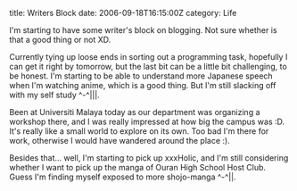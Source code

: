 title: Writers Block
date: 2006-09-18T16:15:00Z
category: Life

I'm starting to have some writer's block on blogging. Not sure whether is that a good thing or not XD.

Currently tying up loose ends in sorting out a programming task, hopefully I can get it right by tomorrow, but the last bit can be a little bit challenging, to be honest. I'm starting to be able to understand more Japanese speech when I'm watching anime, which is a good thing. But I'm still slacking off with my self study ^-^|||.

Been at Universiti Malaya today as our department was organizing a workshop there, and I was really impressed at how big the campus was :D. It's really like a small world to explore on its own. Too bad I'm there for work, otherwise I would have wandered around the place :).

Besides that… well, I'm starting to pick up xxxHolic, and I'm still considering whether I want to pick up the manga of Ouran High School Host Club. Guess I'm finding myself exposed to more shojo-manga ^-^||.
